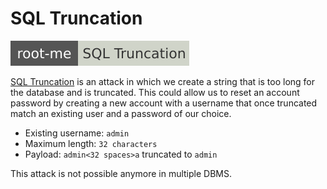 # SQL Truncation

[![sql_truncation](../../../../../_badges/rootme/web_server/sql_truncation.svg)](https://www.root-me.org/en/Challenges/Web-Server/SQL-Truncation)

<div class="row row-cols-lg-2"><div>

[SQL Truncation](https://book.hacktricks.xyz/pentesting-web/sql-injection#sql-truncation-attack) is an attack in which we create a string that is too long for the database and is truncated. This could allow us to reset an account password by creating a new account with a username that once truncated match an existing user and a password of our choice.

* Existing username: `admin`
* Maximum length: `32 characters`
* Payload: `admin<32 spaces>a` truncated to `admin`

This attack is not possible anymore in multiple DBMS.
</div><div>
</div></div>